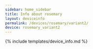 ```yaml
---
sidebar: home_sidebar
title: Info about rosemary
layout: deviceinfo
permalink: /devices/rosemary/variant2/
device: rosemary_variant2
---
```

{% include templates/device_info.md %}

